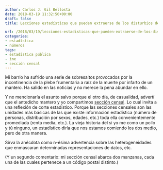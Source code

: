 ```yaml
---
author: Carlos J. Gil Bellosta
date: 2018-03-19 11:32:56+00:00
draft: false
title: Lecciones estadísticas que pueden extraerse de los disturbios de Lavapiés

url: /2018/03/19/lecciones-estadisticas-que-pueden-extraerse-de-los-disturbios-de-lavapies/
categories:
- estadística
- números
tags:
- estadística pública
- ine
- sección censal
---
```


Mi barrio ha sufrido una serie de sobresaltos provocados por la incontinencia de la plebe frumentaria a raíz de la muerte por infarto de un mantero. Ha salido en las noticias y no merece la pena abundar en ello.

Y no mencionaría el asunto salvo porque el otro día, de casualidad, advertí que el antedicho mantero y yo compartimos [sección censal](https://es.wikipedia.org/wiki/Secci%C3%B3n_censal). Lo cual invita a una reflexión de corte estadístico. Porque las secciones censales son las unidades más básicas de las que existe información estadística (número de personas, distribución por sexos, edades, etc.) toda ella convenientemente promediada (renta media, etc.). La vieja historia del si yo me como un pollo y tú ninguno, un estadístico diría que nos estamos comiendo los dos medio, pero de otra manera.

Sirva la anécdota como n-ésima advertencia sobre las heterogeneidades que enmascaran determinadas representaciones de datos, etc.

(Y un segundo comentario: mi sección censal abarca dos manzanas, cada una de las cuales pertenece a un código postal distinto.)
